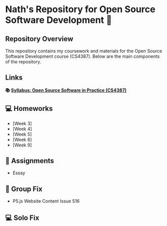 # Nath's Repository for Open Source Software Development 🌸

## Repository Overview

This repository contains my coursework and materials for the Open Source Software Development course (CS4387). Below are the main components of the repository.

## Links

**📚 [Syllabus: Open Source Software in Practice (CS4387)](https://github.com/bennColl-cs4387/Nath/tree/main/Syllabus)**

## 💻 Homeworks
- [Week 3]
- [Week 4]
- [Week 5]
- [Week 6]
- [Week 9]
  
## 📝 Assignments
- Essay

## 📄 Group Fix
- P5.js Website Content Issue 516

## 💻 Solo Fix


